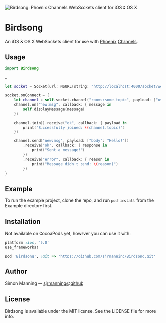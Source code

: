 ![Birdsong: Phoenix Channels WebSockets client for iOS & OS X](https://raw.githubusercontent.com/sjrmanning/Birdsong/assets/birdsong.png)

# Birdsong

An iOS & OS X WebSockets client for use with [Phoenix](http://www.phoenixframework.org) [Channels](http://www.phoenixframework.org/docs/channels).


## Usage

```swift
import Birdsong

…

let socket = Socket(url: NSURL(string: "http://localhost:4000/socket/websocket")!)

socket.onConnect = {
    let channel = self.socket.channel("rooms:some-topic", payload: ["user": "spartacus"])
    channel.on("new:msg", callback: { message in
        self.displayMessage(message)
    })

    channel.join().receive("ok", callback: { payload in
        print("Successfully joined: \(channel.topic)")
    })

    channel.send("new:msg", payload: ["body": "Hello!"])
        .receive("ok", callback: { response in
            print("Sent a message!")
        })
        .receive("error", callback: { reason in
            print("Message didn't send: \(reason)")
        })
}
```

## Example

To run the example project, clone the repo, and run `pod install` from the Example directory first.

## Installation

Not available on CocoaPods yet, however you can use it with:

```ruby
platform :ios, '9.0'
use_frameworks!

pod 'Birdsong', :git => 'https://github.com/sjrmanning/Birdsong.git'
```

## Author

Simon Manning — [sjrmanning@github](https://github.com/sjrmanning)

## License

Birdsong is available under the MIT license. See the LICENSE file for more info.
